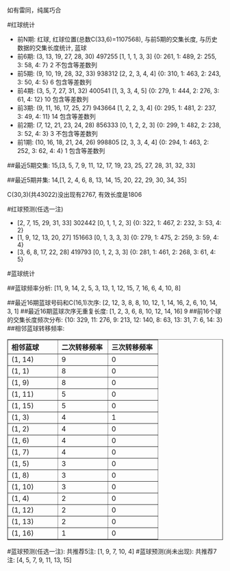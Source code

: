 <!-- 
.. title: 双色球2010097期(2010-08-22)数据分析报告
.. slug: slott-2010097-2010-08-22-report
.. date: 2010-08-23 08:00:00 UTC+08:00
.. tags: Lottery
.. link: 
.. description: 
.. type: text
-->

如有雷同，纯属巧合

<!-- TEASER_END-->

#红球统计

- 前N期: 红球, 红球位置(总数C(33,6)=1107568), 与前5期的交集长度, 与历史数据的交集长度统计, 蓝球
- 前6期: (3, 13, 19, 27, 28, 30) 497255 [1, 1, 1, 3, 3] {0: 261, 1: 489, 2: 255, 3: 58, 4: 7} 2 不包含等差数列
- 前5期: (9, 10, 19, 28, 32, 33) 938312 [2, 2, 3, 4, 4] {0: 310, 1: 463, 2: 243, 3: 50, 4: 5} 6 包含等差数列
- 前4期: (3, 5, 7, 27, 31, 32) 400541 [1, 3, 3, 4, 5] {0: 279, 1: 444, 2: 276, 3: 61, 4: 12} 10 包含等差数列
- 前3期: (9, 11, 16, 17, 25, 27) 943664 [1, 2, 2, 3, 4] {0: 295, 1: 481, 2: 237, 3: 49, 4: 11} 14 包含等差数列
- 前2期: (7, 12, 21, 23, 24, 28) 856333 [0, 1, 2, 2, 3] {0: 299, 1: 482, 2: 238, 3: 52, 4: 3} 3 不包含等差数列
- 前1期: (10, 16, 18, 21, 24, 26) 998805 [2, 3, 3, 4, 4] {0: 294, 1: 463, 2: 252, 3: 62, 4: 4} 1 包含等差数列

##最近5期交集:
15,[3, 5, 7, 9, 11, 12, 17, 19, 23, 25, 27, 28, 31, 32, 33]

##最近5期并集:
14,[1, 2, 4, 6, 8, 13, 14, 15, 20, 22, 29, 30, 34, 35]

C(30,3)(共43022)没出现有2767, 
有效长度是1806

#红球预测(任选一注)

- [2, 7, 15, 29, 31, 33] 302442 [0, 1, 1, 2, 3] {0: 322, 1: 467, 2: 232, 3: 53, 4: 2}
- [1, 9, 12, 13, 20, 27] 151663 [0, 1, 3, 3, 3] {0: 279, 1: 475, 2: 259, 3: 59, 4: 4}
- [3, 6, 8, 17, 22, 28] 419793 [0, 1, 2, 3, 3] {0: 281, 1: 461, 2: 268, 3: 61, 4: 5}

#蓝球统计

##蓝球频率分析:
[11, 9, 14, 2, 5, 3, 13, 1, 12, 15, 7, 16, 6, 4, 10, 8]

##最近16期蓝球号码和C(16,1)次序:
[2, 12, 3, 8, 8, 10, 12, 1, 14, 16, 2, 6, 10, 14, 3, 1]
##最近16期蓝球次序无重复长度:
[1, 2, 3, 6, 8, 10, 12, 14, 16] 9
##前16个球的交集长度频次分布:
{10: 329, 11: 276, 9: 213, 12: 140, 8: 63, 13: 31, 7: 6, 14: 3}
##相邻蓝球转移频率:
<table border="1" class="table table-striped dataframe">
  <thead>
    <tr style="text-align: left;">
      <th style="min-width: 100px;">相邻蓝球</th>
      <th style="min-width: 100px;">二次转移频率</th>
      <th style="min-width: 100px;">三次转移频率</th>
    </tr>
  </thead>
  <tbody>
    <tr>
      <td> (1, 14)</td>
      <td> 9</td>
      <td> 0</td>
    </tr>
    <tr>
      <td>  (1, 1)</td>
      <td> 8</td>
      <td> 0</td>
    </tr>
    <tr>
      <td>  (1, 9)</td>
      <td> 8</td>
      <td> 0</td>
    </tr>
    <tr>
      <td> (1, 11)</td>
      <td> 5</td>
      <td> 0</td>
    </tr>
    <tr>
      <td> (1, 15)</td>
      <td> 5</td>
      <td> 0</td>
    </tr>
    <tr>
      <td>  (1, 3)</td>
      <td> 4</td>
      <td> 1</td>
    </tr>
    <tr>
      <td>  (1, 2)</td>
      <td> 4</td>
      <td> 0</td>
    </tr>
    <tr>
      <td>  (1, 6)</td>
      <td> 4</td>
      <td> 0</td>
    </tr>
    <tr>
      <td>  (1, 7)</td>
      <td> 4</td>
      <td> 0</td>
    </tr>
    <tr>
      <td>  (1, 5)</td>
      <td> 3</td>
      <td> 0</td>
    </tr>
    <tr>
      <td>  (1, 8)</td>
      <td> 3</td>
      <td> 0</td>
    </tr>
    <tr>
      <td> (1, 10)</td>
      <td> 3</td>
      <td> 0</td>
    </tr>
    <tr>
      <td>  (1, 4)</td>
      <td> 2</td>
      <td> 0</td>
    </tr>
    <tr>
      <td> (1, 12)</td>
      <td> 2</td>
      <td> 0</td>
    </tr>
    <tr>
      <td> (1, 13)</td>
      <td> 2</td>
      <td> 0</td>
    </tr>
    <tr>
      <td> (1, 16)</td>
      <td> 1</td>
      <td> 0</td>
    </tr>
  </tbody>
</table>
#蓝球预测(任选一注):
共推荐5注: [1, 9, 7, 10, 4]
#蓝球预测(尚未出现):
共推荐7注: [4, 5, 7, 9, 11, 13, 15]

